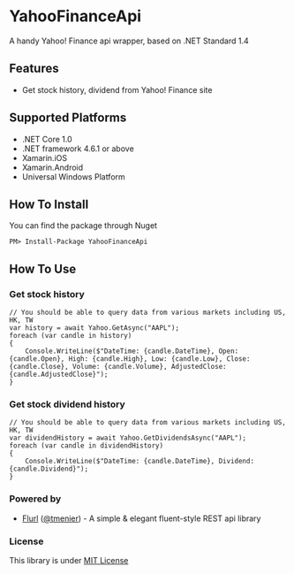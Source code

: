 # YahooFinanceApi
A handy Yahoo! Finance api wrapper, based on .NET Standard 1.4

## Features
* Get stock history, dividend from Yahoo! Finance site

## Supported Platforms
* .NET Core 1.0
* .NET framework 4.6.1 or above
* Xamarin.iOS
* Xamarin.Android
* Universal Windows Platform

## How To Install
You can find the package through Nuget

    PM> Install-Package YahooFinanceApi

## How To Use
### Get stock history

    // You should be able to query data from various markets including US, HK, TW
    var history = await Yahoo.GetAsync("AAPL");
    foreach (var candle in history)
    {
        Console.WriteLine($"DateTime: {candle.DateTime}, Open: {candle.Open}, High: {candle.High}, Low: {candle.Low}, Close: {candle.Close}, Volume: {candle.Volume}, AdjustedClose: {candle.AdjustedClose}");
    }

### Get stock dividend history

    // You should be able to query data from various markets including US, HK, TW
    var dividendHistory = await Yahoo.GetDividendsAsync("AAPL");
    foreach (var candle in dividendHistory)
    {
        Console.WriteLine($"DateTime: {candle.DateTime}, Dividend: {candle.Dividend}");
    }

### Powered by
* [Flurl](https://github.com/tmenier/Flurl) ([@tmenier](https://github.com/tmenier)) - A simple & elegant fluent-style REST api library 

### License
This library is under [MIT License](https://github.com/salmonthinlion/YahooFinanceApi/blob/master/LICENSE)

